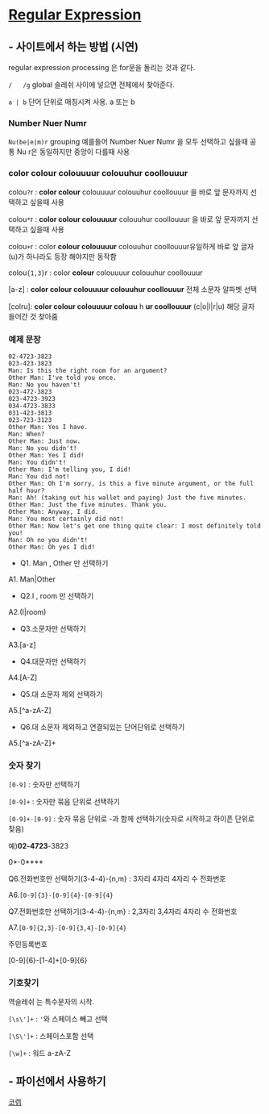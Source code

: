 # [Regular Expression](https://regexr.com/)

## - 사이트에서 하는 방법 (시연)
regular expression processing 은 for문을 돌리는 것과 같다. 

`/   /g` global 슬레쉬 사이에 넣으면 전체에서 찾아준다. 

`a | b` 단어 단위로 매칭시켜 사용. a 또는 b


### Number Nuer Numr

`Nu(be|e|m)r` grouping 예를들어 Number Nuer Numr 을 모두 선택하고 싶을때 공통 Nu r은 동일하지만 중앙이 다를때 사용  


### color colour colouuuur colouuhur coollouuur

colou`?`r : **color colour** colouuuur colouuhur coollouuur 을 바로 앞 문자까지 선택하고 싶을때 사용

colou`*`r : **color colour colouuuur** colouuhur coollouuur 을 바로 앞 문자까지 선택하고 싶을때 사용

colou`+`r : color **colour colouuuur** colouuhur coollouuur유일하게 바로 앞 글자(u)가 하나라도 등장 해야지만 동작함

colou`{1,3}`r :  color **colour** colouuuur colouuhur coollouuur

[a-z] : **color colour colouuuur colouuhur coollouuur** 전체 소문자 알파벳 선택 

[colru]: **color colour colouuuur colouu** h **ur coollouuur** (c|o|l|r|u) 해당 글자 들어간 것 찾아줌


### 예제 문장
```
02-4723-3823
023-423-3823
Man: Is this the right room for an argument?
Other Man: I've told you once.
Man: No you haven't!
023-472-3823
023-4723-3923
034-4723-3833
031-423-3813
023-723-3123
Other Man: Yes I have.
Man: When?
Other Man: Just now.
Man: No you didn't!
Other Man: Yes I did!
Man: You didn't!
Other Man: I'm telling you, I did!
Man: You did not!
Other Man: Oh I'm sorry, is this a five minute argument, or the full half hour?
Man: Ah! (taking out his wallet and paying) Just the five minutes.
Other Man: Just the five minutes. Thank you.
Other Man: Anyway, I did.
Man: You most certainly did not!
Other Man: Now let's get one thing quite clear: I most definitely told you!
Man: Oh no you didn't!
Other Man: Oh yes I did!
```

* Q1. Man ,  Other 만 선택하기

A1. Man|Other

* Q2.I , room 만 선택하기

A2.(I|room)

* Q3.소문자만 선택하기

A3.[a-z]

* Q4.대문자만 선택하기

A4.[A-Z]

* Q5.대 소문자 제외 선택하기

A5.[^a-zA-Z]

* Q6.대 소문자 제외하고 연결되있는 단어단위로 선택하기

A5.[^a-zA-Z]+


### 숫자 찾기

`[0-9]` : 숫자만 선택하기

`[0-9]+` : 숫자만 묶음 단위로 선택하기

`[0-9]+-[0-9]` : 숫자 묶음 단위로 -과 함께 선택하기(숫자로 시작하고 하이픈 단위로 찾음)

예)**02-4723**-3823 

0*-0****

Q6.전화번호만 선택하기(3-4-4)-{n,m} : 3자리 4자리 4자리 수 전화번호

A6.`[0-9]{3}-[0-9]{4}-[0-9]{4}`

Q7.전화번호만 선택하기(3-4-4)-{n,m} : 2,3자리 3,4자리 4자리 수 전화번호

A7.`[0-9]{2,3}-[0-9]{3,4}-[0-9]{4}`

주민등록번호

[0-9]{6}-[1-4]+[0-9]{6}

### 기호찾기
역슬레쉬 는 특수문자의 시작. 

`[\s\']+` : `'`와 스페이스 빼고 선택

`[\S\']+` : 스페이스포함 선택

`[\w]+` : 워드 a-zA-Z


## - 파이선에서 사용하기
[코렙]()

